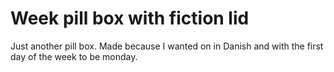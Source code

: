 # Week pill box with fiction lid

Just another pill box. Made because I wanted on in Danish and with the first day of the week to be monday.
